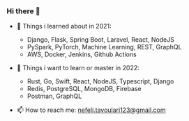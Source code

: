 ### Hi there 👋

- 🔭 Things i learned about in 2021:
  -  Django, Flask, Spring Boot, Laravel, React, NodeJS
  -  PySpark, PyTorch, Machine Learning, REST, GraphQL
  -  AWS, Docker, Jenkins, Github Αctions

- :dart: Things i want to learn or master in 2022:
  -  Rust, Go, Swift, React, NodeJS, Typescript, Django
  -  Redis, PostgreSQL, MongoDB, Firebase
  -  Postman, GraphQL

- 📫 How to reach me: nefeli.tavoulari123@gmail.com

